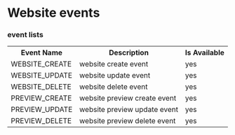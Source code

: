 # Website events


### event lists
<table>
<th>Event Name</th><th>Description</th><th>Is Available</th>
<tr><td>WEBSITE_CREATE</td><td>website create event</td><td>yes</td></tr>
<tr><td>WEBSITE_UPDATE</td><td>website update event</td><td>yes</td></tr>
<tr><td>WEBSITE_DELETE</td><td>website delete event</td><td>yes</td></tr>
<tr><td>PREVIEW_CREATE</td><td>website preview create event</td><td>yes</td></tr>
<tr><td>PREVIEW_UPDATE</td><td>website preview update event</td><td>yes</td></tr>
<tr><td>PREVIEW_DELETE</td><td>website preview delete event</td><td>yes</td></tr>
<table>



